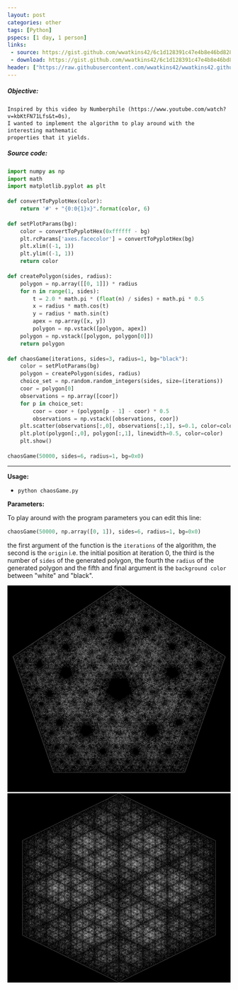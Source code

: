 ```yaml
---
layout: post
categories: other
tags: [Python]
pspecs: [1 day, 1 person]
links:
 - source: https://gist.github.com/wwatkins42/6c1d128391c47e4b8e46bd828f8a086c
 - download: https://gist.github.com/wwatkins42/6c1d128391c47e4b8e46bd828f8a086c/archive/38ab364229e9dba0643a4b1a2c4b96339ceef08c.zip
header: ["https://raw.githubusercontent.com/wwatkins42/wwatkins42.github.io/master/images/poly_3_.png", 98.9]
---
```


##### Objective:
```
Inspired by this video by Numberphile (https://www.youtube.com/watch?v=kbKtFN71Lfs&t=0s),
I wanted to implement the algorithm to play around with the interesting mathematic
properties that it yields.
```
##### Source code:
``` python
import numpy as np
import math
import matplotlib.pyplot as plt

def convertToPyplotHex(color):
    return '#' + "{0:0{1}x}".format(color, 6)

def setPlotParams(bg):
    color = convertToPyplotHex(0xffffff - bg)
    plt.rcParams['axes.facecolor'] = convertToPyplotHex(bg)
    plt.xlim((-1, 1))
    plt.ylim((-1, 1))
    return color

def createPolygon(sides, radius):
    polygon = np.array([[0, 1]]) * radius
    for n in range(1, sides):
        t = 2.0 * math.pi * (float(n) / sides) + math.pi * 0.5
        x = radius * math.cos(t)
        y = radius * math.sin(t)
        apex = np.array([x, y])
        polygon = np.vstack([polygon, apex])
    polygon = np.vstack([polygon, polygon[0]])
    return polygon

def chaosGame(iterations, sides=3, radius=1, bg="black"):
    color = setPlotParams(bg)
    polygon = createPolygon(sides, radius)
    choice_set = np.random.random_integers(sides, size=(iterations))
    coor = polygon[0]
    observations = np.array([coor])
    for p in choice_set:
        coor = coor + (polygon[p - 1] - coor) * 0.5
        observations = np.vstack([observations, coor])
    plt.scatter(observations[:,0], observations[:,1], s=0.1, color=color, alpha=0.5)
    plt.plot(polygon[:,0], polygon[:,1], linewidth=0.5, color=color)
    plt.show()

chaosGame(50000, sides=6, radius=1, bg=0x0)
```
---
**Usage:**
* `python chaosGame.py`

**Parameters:**

To play around with the program parameters you can edit this line:
``` python
chaosGame(50000, np.array([0, 1]), sides=6, radius=1, bg=0x0)
```
the first argument of the function is the `iterations` of the algorithm,
the second is the `origin` i.e. the initial position at iteration 0, the third
is the number of `sides` of the generated polygon, the fourth the `radius` of
the generated polygon and the fifth and final argument is the `background color`
between "white" and "black".

![](https://raw.githubusercontent.com/wwatkins42/wwatkins42.github.io/master/images/poly_5_.png)
![](https://raw.githubusercontent.com/wwatkins42/wwatkins42.github.io/master/images/poly_6_.png)
